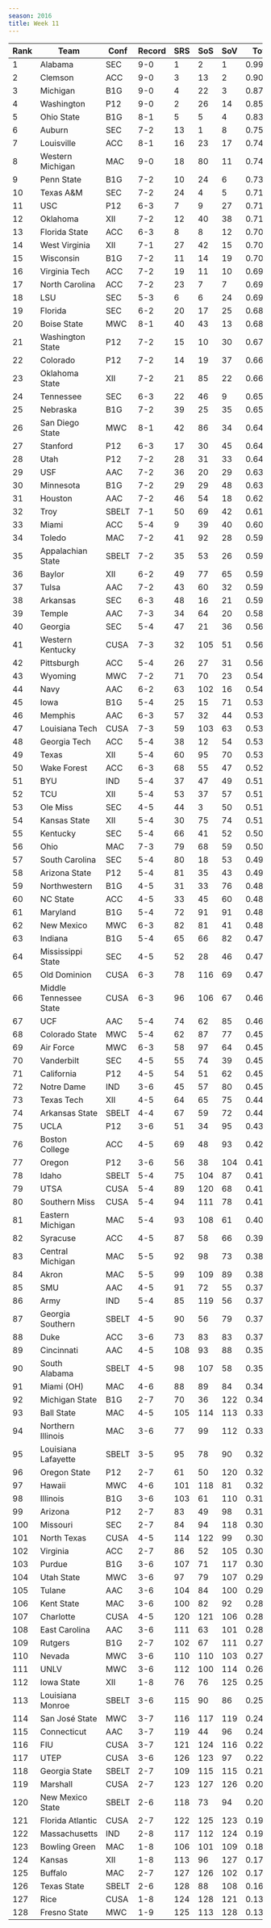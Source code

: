 ```yaml
---
season: 2016
title: Week 11
---
```

<table class="display"><thead><tr><th>Rank</th><th>Team</th><th>Conf</th><th>Record</th><th>SRS</th><th>SoS</th><th>SoV</th><th>Total</th></tr></thead><tbody>
<tr><td>1</td><td>Alabama</td><td>SEC</td><td>9-0</td><td>1</td><td>2</td><td>1</td><td>0.99777</td></tr>
<tr><td>2</td><td>Clemson</td><td>ACC</td><td>9-0</td><td>3</td><td>13</td><td>2</td><td>0.90394</td></tr>
<tr><td>3</td><td>Michigan</td><td>B1G</td><td>9-0</td><td>4</td><td>22</td><td>3</td><td>0.87638</td></tr>
<tr><td>4</td><td>Washington</td><td>P12</td><td>9-0</td><td>2</td><td>26</td><td>14</td><td>0.85764</td></tr>
<tr><td>5</td><td>Ohio State</td><td>B1G</td><td>8-1</td><td>5</td><td>5</td><td>4</td><td>0.83845</td></tr>
<tr><td>6</td><td>Auburn</td><td>SEC</td><td>7-2</td><td>13</td><td>1</td><td>8</td><td>0.75703</td></tr>
<tr><td>7</td><td>Louisville</td><td>ACC</td><td>8-1</td><td>16</td><td>23</td><td>17</td><td>0.74249</td></tr>
<tr><td>8</td><td>Western Michigan</td><td>MAC</td><td>9-0</td><td>18</td><td>80</td><td>11</td><td>0.74034</td></tr>
<tr><td>9</td><td>Penn State</td><td>B1G</td><td>7-2</td><td>10</td><td>24</td><td>6</td><td>0.73040</td></tr>
<tr><td>10</td><td>Texas A&M</td><td>SEC</td><td>7-2</td><td>24</td><td>4</td><td>5</td><td>0.71850</td></tr>
<tr><td>11</td><td>USC</td><td>P12</td><td>6-3</td><td>7</td><td>9</td><td>27</td><td>0.71212</td></tr>
<tr><td>12</td><td>Oklahoma</td><td>XII</td><td>7-2</td><td>12</td><td>40</td><td>38</td><td>0.71008</td></tr>
<tr><td>13</td><td>Florida State</td><td>ACC</td><td>6-3</td><td>8</td><td>8</td><td>12</td><td>0.70934</td></tr>
<tr><td>14</td><td>West Virginia</td><td>XII</td><td>7-1</td><td>27</td><td>42</td><td>15</td><td>0.70726</td></tr>
<tr><td>15</td><td>Wisconsin</td><td>B1G</td><td>7-2</td><td>11</td><td>14</td><td>19</td><td>0.70523</td></tr>
<tr><td>16</td><td>Virginia Tech</td><td>ACC</td><td>7-2</td><td>19</td><td>11</td><td>10</td><td>0.69640</td></tr>
<tr><td>17</td><td>North Carolina</td><td>ACC</td><td>7-2</td><td>23</td><td>7</td><td>7</td><td>0.69415</td></tr>
<tr><td>18</td><td>LSU</td><td>SEC</td><td>5-3</td><td>6</td><td>6</td><td>24</td><td>0.69370</td></tr>
<tr><td>19</td><td>Florida</td><td>SEC</td><td>6-2</td><td>20</td><td>17</td><td>25</td><td>0.68950</td></tr>
<tr><td>20</td><td>Boise State</td><td>MWC</td><td>8-1</td><td>40</td><td>43</td><td>13</td><td>0.68210</td></tr>
<tr><td>21</td><td>Washington State</td><td>P12</td><td>7-2</td><td>15</td><td>10</td><td>30</td><td>0.67023</td></tr>
<tr><td>22</td><td>Colorado</td><td>P12</td><td>7-2</td><td>14</td><td>19</td><td>37</td><td>0.66583</td></tr>
<tr><td>23</td><td>Oklahoma State</td><td>XII</td><td>7-2</td><td>21</td><td>85</td><td>22</td><td>0.66005</td></tr>
<tr><td>24</td><td>Tennessee</td><td>SEC</td><td>6-3</td><td>22</td><td>46</td><td>9</td><td>0.65248</td></tr>
<tr><td>25</td><td>Nebraska</td><td>B1G</td><td>7-2</td><td>39</td><td>25</td><td>35</td><td>0.65227</td></tr>
<tr><td>26</td><td>San Diego State</td><td>MWC</td><td>8-1</td><td>42</td><td>86</td><td>34</td><td>0.64957</td></tr>
<tr><td>27</td><td>Stanford</td><td>P12</td><td>6-3</td><td>17</td><td>30</td><td>45</td><td>0.64751</td></tr>
<tr><td>28</td><td>Utah</td><td>P12</td><td>7-2</td><td>28</td><td>31</td><td>33</td><td>0.64672</td></tr>
<tr><td>29</td><td>USF</td><td>AAC</td><td>7-2</td><td>36</td><td>20</td><td>29</td><td>0.63610</td></tr>
<tr><td>30</td><td>Minnesota</td><td>B1G</td><td>7-2</td><td>29</td><td>29</td><td>48</td><td>0.63503</td></tr>
<tr><td>31</td><td>Houston</td><td>AAC</td><td>7-2</td><td>46</td><td>54</td><td>18</td><td>0.62234</td></tr>
<tr><td>32</td><td>Troy</td><td>SBELT</td><td>7-1</td><td>50</td><td>69</td><td>42</td><td>0.61562</td></tr>
<tr><td>33</td><td>Miami</td><td>ACC</td><td>5-4</td><td>9</td><td>39</td><td>40</td><td>0.60976</td></tr>
<tr><td>34</td><td>Toledo</td><td>MAC</td><td>7-2</td><td>41</td><td>92</td><td>28</td><td>0.59721</td></tr>
<tr><td>35</td><td>Appalachian State</td><td>SBELT</td><td>7-2</td><td>35</td><td>53</td><td>26</td><td>0.59566</td></tr>
<tr><td>36</td><td>Baylor</td><td>XII</td><td>6-2</td><td>49</td><td>77</td><td>65</td><td>0.59358</td></tr>
<tr><td>37</td><td>Tulsa</td><td>AAC</td><td>7-2</td><td>43</td><td>60</td><td>32</td><td>0.59299</td></tr>
<tr><td>38</td><td>Arkansas</td><td>SEC</td><td>6-3</td><td>48</td><td>16</td><td>21</td><td>0.59077</td></tr>
<tr><td>39</td><td>Temple</td><td>AAC</td><td>7-3</td><td>34</td><td>64</td><td>20</td><td>0.58657</td></tr>
<tr><td>40</td><td>Georgia</td><td>SEC</td><td>5-4</td><td>47</td><td>21</td><td>36</td><td>0.56947</td></tr>
<tr><td>41</td><td>Western Kentucky</td><td>CUSA</td><td>7-3</td><td>32</td><td>105</td><td>51</td><td>0.56383</td></tr>
<tr><td>42</td><td>Pittsburgh</td><td>ACC</td><td>5-4</td><td>26</td><td>27</td><td>31</td><td>0.56197</td></tr>
<tr><td>43</td><td>Wyoming</td><td>MWC</td><td>7-2</td><td>71</td><td>70</td><td>23</td><td>0.54381</td></tr>
<tr><td>44</td><td>Navy</td><td>AAC</td><td>6-2</td><td>63</td><td>102</td><td>16</td><td>0.54261</td></tr>
<tr><td>45</td><td>Iowa</td><td>B1G</td><td>5-4</td><td>25</td><td>15</td><td>71</td><td>0.53854</td></tr>
<tr><td>46</td><td>Memphis</td><td>AAC</td><td>6-3</td><td>57</td><td>32</td><td>44</td><td>0.53446</td></tr>
<tr><td>47</td><td>Louisiana Tech</td><td>CUSA</td><td>7-3</td><td>59</td><td>103</td><td>63</td><td>0.53368</td></tr>
<tr><td>48</td><td>Georgia Tech</td><td>ACC</td><td>5-4</td><td>38</td><td>12</td><td>54</td><td>0.53356</td></tr>
<tr><td>49</td><td>Texas</td><td>XII</td><td>5-4</td><td>60</td><td>95</td><td>70</td><td>0.53029</td></tr>
<tr><td>50</td><td>Wake Forest</td><td>ACC</td><td>6-3</td><td>68</td><td>55</td><td>47</td><td>0.52839</td></tr>
<tr><td>51</td><td>BYU</td><td>IND</td><td>5-4</td><td>37</td><td>47</td><td>49</td><td>0.51863</td></tr>
<tr><td>52</td><td>TCU</td><td>XII</td><td>5-4</td><td>53</td><td>37</td><td>57</td><td>0.51856</td></tr>
<tr><td>53</td><td>Ole Miss</td><td>SEC</td><td>4-5</td><td>44</td><td>3</td><td>50</td><td>0.51709</td></tr>
<tr><td>54</td><td>Kansas State</td><td>XII</td><td>5-4</td><td>30</td><td>75</td><td>74</td><td>0.51658</td></tr>
<tr><td>55</td><td>Kentucky</td><td>SEC</td><td>5-4</td><td>66</td><td>41</td><td>52</td><td>0.50240</td></tr>
<tr><td>56</td><td>Ohio</td><td>MAC</td><td>7-3</td><td>79</td><td>68</td><td>59</td><td>0.50067</td></tr>
<tr><td>57</td><td>South Carolina</td><td>SEC</td><td>5-4</td><td>80</td><td>18</td><td>53</td><td>0.49816</td></tr>
<tr><td>58</td><td>Arizona State</td><td>P12</td><td>5-4</td><td>81</td><td>35</td><td>43</td><td>0.49367</td></tr>
<tr><td>59</td><td>Northwestern</td><td>B1G</td><td>4-5</td><td>31</td><td>33</td><td>76</td><td>0.48875</td></tr>
<tr><td>60</td><td>NC State</td><td>ACC</td><td>4-5</td><td>33</td><td>45</td><td>60</td><td>0.48789</td></tr>
<tr><td>61</td><td>Maryland</td><td>B1G</td><td>5-4</td><td>72</td><td>91</td><td>91</td><td>0.48303</td></tr>
<tr><td>62</td><td>New Mexico</td><td>MWC</td><td>6-3</td><td>82</td><td>81</td><td>41</td><td>0.48000</td></tr>
<tr><td>63</td><td>Indiana</td><td>B1G</td><td>5-4</td><td>65</td><td>66</td><td>82</td><td>0.47903</td></tr>
<tr><td>64</td><td>Mississippi State</td><td>SEC</td><td>4-5</td><td>52</td><td>28</td><td>46</td><td>0.47463</td></tr>
<tr><td>65</td><td>Old Dominion</td><td>CUSA</td><td>6-3</td><td>78</td><td>116</td><td>69</td><td>0.47362</td></tr>
<tr><td>66</td><td>Middle Tennessee State</td><td>CUSA</td><td>6-3</td><td>96</td><td>106</td><td>67</td><td>0.46162</td></tr>
<tr><td>67</td><td>UCF</td><td>AAC</td><td>5-4</td><td>74</td><td>62</td><td>85</td><td>0.46018</td></tr>
<tr><td>68</td><td>Colorado State</td><td>MWC</td><td>5-4</td><td>62</td><td>87</td><td>77</td><td>0.45872</td></tr>
<tr><td>69</td><td>Air Force</td><td>MWC</td><td>6-3</td><td>58</td><td>97</td><td>64</td><td>0.45578</td></tr>
<tr><td>70</td><td>Vanderbilt</td><td>SEC</td><td>4-5</td><td>55</td><td>74</td><td>39</td><td>0.45511</td></tr>
<tr><td>71</td><td>California</td><td>P12</td><td>4-5</td><td>54</td><td>51</td><td>62</td><td>0.45421</td></tr>
<tr><td>72</td><td>Notre Dame</td><td>IND</td><td>3-6</td><td>45</td><td>57</td><td>80</td><td>0.45170</td></tr>
<tr><td>73</td><td>Texas Tech</td><td>XII</td><td>4-5</td><td>64</td><td>65</td><td>75</td><td>0.44076</td></tr>
<tr><td>74</td><td>Arkansas State</td><td>SBELT</td><td>4-4</td><td>67</td><td>59</td><td>72</td><td>0.44028</td></tr>
<tr><td>75</td><td>UCLA</td><td>P12</td><td>3-6</td><td>51</td><td>34</td><td>95</td><td>0.43461</td></tr>
<tr><td>76</td><td>Boston College</td><td>ACC</td><td>4-5</td><td>69</td><td>48</td><td>93</td><td>0.42102</td></tr>
<tr><td>77</td><td>Oregon</td><td>P12</td><td>3-6</td><td>56</td><td>38</td><td>104</td><td>0.41557</td></tr>
<tr><td>78</td><td>Idaho</td><td>SBELT</td><td>5-4</td><td>75</td><td>104</td><td>87</td><td>0.41298</td></tr>
<tr><td>79</td><td>UTSA</td><td>CUSA</td><td>5-4</td><td>89</td><td>120</td><td>68</td><td>0.41246</td></tr>
<tr><td>80</td><td>Southern Miss</td><td>CUSA</td><td>5-4</td><td>94</td><td>111</td><td>78</td><td>0.41173</td></tr>
<tr><td>81</td><td>Eastern Michigan</td><td>MAC</td><td>5-4</td><td>93</td><td>108</td><td>61</td><td>0.40221</td></tr>
<tr><td>82</td><td>Syracuse</td><td>ACC</td><td>4-5</td><td>87</td><td>58</td><td>66</td><td>0.39292</td></tr>
<tr><td>83</td><td>Central Michigan</td><td>MAC</td><td>5-5</td><td>92</td><td>98</td><td>73</td><td>0.38390</td></tr>
<tr><td>84</td><td>Akron</td><td>MAC</td><td>5-5</td><td>99</td><td>109</td><td>89</td><td>0.38022</td></tr>
<tr><td>85</td><td>SMU</td><td>AAC</td><td>4-5</td><td>91</td><td>72</td><td>55</td><td>0.37999</td></tr>
<tr><td>86</td><td>Army</td><td>IND</td><td>5-4</td><td>85</td><td>119</td><td>56</td><td>0.37913</td></tr>
<tr><td>87</td><td>Georgia Southern</td><td>SBELT</td><td>4-5</td><td>90</td><td>56</td><td>79</td><td>0.37294</td></tr>
<tr><td>88</td><td>Duke</td><td>ACC</td><td>3-6</td><td>73</td><td>83</td><td>83</td><td>0.37281</td></tr>
<tr><td>89</td><td>Cincinnati</td><td>AAC</td><td>4-5</td><td>108</td><td>93</td><td>88</td><td>0.35634</td></tr>
<tr><td>90</td><td>South Alabama</td><td>SBELT</td><td>4-5</td><td>98</td><td>107</td><td>58</td><td>0.35075</td></tr>
<tr><td>91</td><td>Miami (OH)</td><td>MAC</td><td>4-6</td><td>88</td><td>89</td><td>84</td><td>0.34834</td></tr>
<tr><td>92</td><td>Michigan State</td><td>B1G</td><td>2-7</td><td>70</td><td>36</td><td>122</td><td>0.34288</td></tr>
<tr><td>93</td><td>Ball State</td><td>MAC</td><td>4-5</td><td>105</td><td>114</td><td>113</td><td>0.33157</td></tr>
<tr><td>94</td><td>Northern Illinois</td><td>MAC</td><td>3-6</td><td>77</td><td>99</td><td>112</td><td>0.33109</td></tr>
<tr><td>95</td><td>Louisiana Lafayette</td><td>SBELT</td><td>3-5</td><td>95</td><td>78</td><td>90</td><td>0.32848</td></tr>
<tr><td>96</td><td>Oregon State</td><td>P12</td><td>2-7</td><td>61</td><td>50</td><td>120</td><td>0.32296</td></tr>
<tr><td>97</td><td>Hawaii</td><td>MWC</td><td>4-6</td><td>101</td><td>118</td><td>81</td><td>0.32142</td></tr>
<tr><td>98</td><td>Illinois</td><td>B1G</td><td>3-6</td><td>103</td><td>61</td><td>110</td><td>0.31228</td></tr>
<tr><td>99</td><td>Arizona</td><td>P12</td><td>2-7</td><td>83</td><td>49</td><td>98</td><td>0.31023</td></tr>
<tr><td>100</td><td>Missouri</td><td>SEC</td><td>2-7</td><td>84</td><td>94</td><td>118</td><td>0.30647</td></tr>
<tr><td>101</td><td>North Texas</td><td>CUSA</td><td>4-5</td><td>114</td><td>122</td><td>99</td><td>0.30310</td></tr>
<tr><td>102</td><td>Virginia</td><td>ACC</td><td>2-7</td><td>86</td><td>52</td><td>105</td><td>0.30259</td></tr>
<tr><td>103</td><td>Purdue</td><td>B1G</td><td>3-6</td><td>107</td><td>71</td><td>117</td><td>0.30058</td></tr>
<tr><td>104</td><td>Utah State</td><td>MWC</td><td>3-6</td><td>97</td><td>79</td><td>107</td><td>0.29426</td></tr>
<tr><td>105</td><td>Tulane</td><td>AAC</td><td>3-6</td><td>104</td><td>84</td><td>100</td><td>0.29027</td></tr>
<tr><td>106</td><td>Kent State</td><td>MAC</td><td>3-6</td><td>100</td><td>82</td><td>92</td><td>0.28886</td></tr>
<tr><td>107</td><td>Charlotte</td><td>CUSA</td><td>4-5</td><td>120</td><td>121</td><td>106</td><td>0.28622</td></tr>
<tr><td>108</td><td>East Carolina</td><td>AAC</td><td>3-6</td><td>111</td><td>63</td><td>101</td><td>0.28279</td></tr>
<tr><td>109</td><td>Rutgers</td><td>B1G</td><td>2-7</td><td>102</td><td>67</td><td>111</td><td>0.27391</td></tr>
<tr><td>110</td><td>Nevada</td><td>MWC</td><td>3-6</td><td>110</td><td>110</td><td>103</td><td>0.27148</td></tr>
<tr><td>111</td><td>UNLV</td><td>MWC</td><td>3-6</td><td>112</td><td>100</td><td>114</td><td>0.26394</td></tr>
<tr><td>112</td><td>Iowa State</td><td>XII</td><td>1-8</td><td>76</td><td>76</td><td>125</td><td>0.25323</td></tr>
<tr><td>113</td><td>Louisiana Monroe</td><td>SBELT</td><td>3-6</td><td>115</td><td>90</td><td>86</td><td>0.25144</td></tr>
<tr><td>114</td><td>San José State</td><td>MWC</td><td>3-7</td><td>116</td><td>117</td><td>119</td><td>0.24825</td></tr>
<tr><td>115</td><td>Connecticut</td><td>AAC</td><td>3-7</td><td>119</td><td>44</td><td>96</td><td>0.24470</td></tr>
<tr><td>116</td><td>FIU</td><td>CUSA</td><td>3-7</td><td>121</td><td>124</td><td>116</td><td>0.22407</td></tr>
<tr><td>117</td><td>UTEP</td><td>CUSA</td><td>3-6</td><td>126</td><td>123</td><td>97</td><td>0.22211</td></tr>
<tr><td>118</td><td>Georgia State</td><td>SBELT</td><td>2-7</td><td>109</td><td>115</td><td>115</td><td>0.21019</td></tr>
<tr><td>119</td><td>Marshall</td><td>CUSA</td><td>2-7</td><td>123</td><td>127</td><td>126</td><td>0.20575</td></tr>
<tr><td>120</td><td>New Mexico State</td><td>SBELT</td><td>2-6</td><td>118</td><td>73</td><td>94</td><td>0.20187</td></tr>
<tr><td>121</td><td>Florida Atlantic</td><td>CUSA</td><td>2-7</td><td>122</td><td>125</td><td>123</td><td>0.19517</td></tr>
<tr><td>122</td><td>Massachusetts</td><td>IND</td><td>2-8</td><td>117</td><td>112</td><td>124</td><td>0.19080</td></tr>
<tr><td>123</td><td>Bowling Green</td><td>MAC</td><td>1-8</td><td>106</td><td>101</td><td>109</td><td>0.18144</td></tr>
<tr><td>124</td><td>Kansas</td><td>XII</td><td>1-8</td><td>113</td><td>96</td><td>127</td><td>0.17612</td></tr>
<tr><td>125</td><td>Buffalo</td><td>MAC</td><td>2-7</td><td>127</td><td>126</td><td>102</td><td>0.17203</td></tr>
<tr><td>126</td><td>Texas State</td><td>SBELT</td><td>2-6</td><td>128</td><td>88</td><td>108</td><td>0.16626</td></tr>
<tr><td>127</td><td>Rice</td><td>CUSA</td><td>1-8</td><td>124</td><td>128</td><td>121</td><td>0.13636</td></tr>
<tr><td>128</td><td>Fresno State</td><td>MWC</td><td>1-9</td><td>125</td><td>113</td><td>128</td><td>0.13249</td></tr>
</tbody></table>
